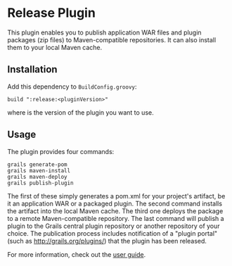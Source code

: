 Release Plugin
==============

This plugin enables you to publish application WAR files and plugin packages (zip files) to
Maven-compatible repositories. It can also install them to your local Maven cache.

Installation
------------

Add this dependency to `BuildConfig.groovy`:

    build ":release:<pluginVersion>"

where <pluginVersion> is the version of the plugin you want to use.

Usage
-----

The plugin provides four commands:

    grails generate-pom
    grails maven-install
    grails maven-deploy
    grails publish-plugin

The first of these simply generates a pom.xml for your project's artifact, be it an application
WAR or a packaged plugin. The second command installs the artifact into the local Maven cache.
The third one deploys the package to a remote Maven-compatible repository. The last command will
publish a plugin to the Grails central plugin repository or another repository of your choice.
The publication process includes notification of a "plugin portal" (such as http://grails.org/plugins/)
that the plugin has been released.

For more information, check out the [user guide](http://grails-plugins.github.com/grails-release/docs/).
